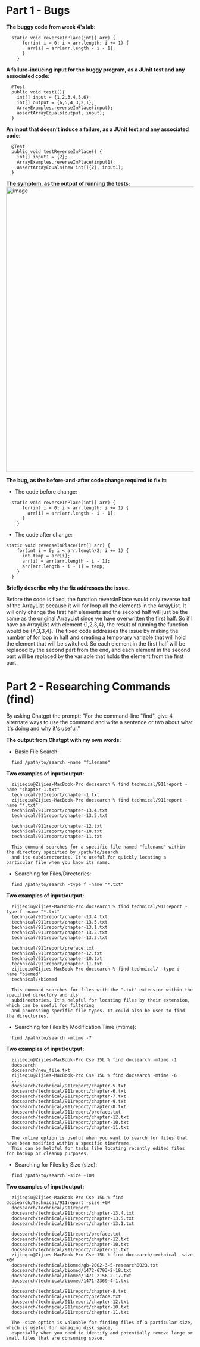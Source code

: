 # Part 1 - Bugs

**The buggy code from week 4's lab:**

```
  static void reverseInPlace(int[] arr) {
      for(int i = 0; i < arr.length; i += 1) {
        arr[i] = arr[arr.length - i - 1];
      }
    }
```

**A failure-inducing input for the buggy program, as a JUnit test and any associated code:**
```
  @Test
  public void test1(){
    int[] input = {1,2,3,4,5,6};
    int[] output = {6,5,4,3,2,1};
    ArrayExamples.reverseInPlace(input);
    assertArrayEquals(output, input);
  }
```

**An input that doesn’t induce a failure, as a JUnit test and any associated code:**
```
  @Test
  public void testReverseInPlace() {
    int[] input1 = {2};
    ArrayExamples.reverseInPlace(input1);
    assertArrayEquals(new int[]{2}, input1);
  }
```

**The symptom, as the output of running the tests:**
<img width="766" alt="image" src="https://github.com/Sam110120/lab-report-3/assets/71369089/cdd73e45-2d29-4c0c-85a3-39d2b9f9ba6e">

**The bug, as the before-and-after code change required to fix it:**

* The code before change:
```
  static void reverseInPlace(int[] arr) {
      for(int i = 0; i < arr.length; i += 1) {
        arr[i] = arr[arr.length - i - 1];
      }
    }
```

* The code after change:
```
static void reverseInPlace(int[] arr) {
    for(int i = 0; i < arr.length/2; i += 1) {
      int temp = arr[i];
      arr[i] = arr[arr.length - i - 1];
      arr[arr.length - i - 1] = temp;
    }
  }
```

**Briefly describe why the fix addresses the issue.**

Before the code is fixed, the function reversInPlace would only reverse half of the ArrayList because it will for loop all the elements in the ArrayList. It will only change the first half elements and the second half will just be the same as the original ArrayList since we have overwritten the first half. So if I have an ArrayList with element {1,2,3,4}, the result of running the function would be {4,3,3,4}. The fixed code addresses the issue by making the number of for loop in half and creating a temporary variable that will hold the element that will be switched. So each element in the first half will be replaced by the second part from the end, and each element in the second part will be replaced by the variable that holds the element from the first part.

# Part 2 - Researching Commands (find)

By asking Chatgpt the prompt: "For the command-line "find", give 4 alternate ways to use the command and write a sentence or two about what it's doing and why it's useful."

**The output from Chatgpt with my own words:**

* Basic File Search:

```
  find /path/to/search -name "filename"
```

**Two examples of input/output:**

```
  zijieqiu@Zijies-MacBook-Pro docsearch % find technical/911report -name "chapter-1.txt"
  technical/911report/chapter-1.txt
  zijieqiu@Zijies-MacBook-Pro docsearch % find technical/911report -name "*.txt"        
  technical/911report/chapter-13.4.txt
  technical/911report/chapter-13.5.txt
  ...
  technical/911report/chapter-12.txt
  technical/911report/chapter-10.txt
  technical/911report/chapter-11.txt
  
  This command searches for a specific file named "filename" within the directory specified by /path/to/search
  and its subdirectories. It's useful for quickly locating a particular file when you know its name.
```

* Searching for Files/Directories:
  
```
  find /path/to/search -type f -name "*.txt"
```

**Two examples of input/output:**

```
  zijieqiu@Zijies-MacBook-Pro docsearch % find technical/911report -type f -name "*.txt"
  technical/911report/chapter-13.4.txt
  technical/911report/chapter-13.5.txt
  technical/911report/chapter-13.1.txt
  technical/911report/chapter-13.2.txt
  technical/911report/chapter-13.3.txt
  ...
  technical/911report/preface.txt
  technical/911report/chapter-12.txt
  technical/911report/chapter-10.txt
  technical/911report/chapter-11.txt
  zijieqiu@Zijies-MacBook-Pro docsearch % find technical/ -type d -name "biomed"
  technical//biomed
  
  This command searches for files with the ".txt" extension within the specified directory and its
  subdirectories. It's helpful for locating files by their extension, which can be useful for filtering
  and processing specific file types. It could also be used to find the directories.
```

* Searching for Files by Modification Time (mtime):

```
  find /path/to/search -mtime -7
```

**Two examples of input/output:**

```
  zijieqiu@Zijies-MacBook-Pro Cse 15L % find docsearch -mtime -1
  docsearch
  docsearch/new_file.txt
  zijieqiu@Zijies-MacBook-Pro Cse 15L % find docsearch -mtime -6
  ...
  docsearch/technical/911report/chapter-5.txt
  docsearch/technical/911report/chapter-6.txt
  docsearch/technical/911report/chapter-7.txt
  docsearch/technical/911report/chapter-9.txt
  docsearch/technical/911report/chapter-8.txt
  docsearch/technical/911report/preface.txt
  docsearch/technical/911report/chapter-12.txt
  docsearch/technical/911report/chapter-10.txt
  docsearch/technical/911report/chapter-11.txt
  
  The -mtime option is useful when you want to search for files that have been modified within a specific timeframe.
  This can be helpful for tasks like locating recently edited files for backup or cleanup purposes.
```

* Searching for Files by Size (size):


```
  find /path/to/search -size +10M
```

**Two examples of input/output:**

```
  zijieqiu@Zijies-MacBook-Pro Cse 15L % find docsearch/technical/911report -size +0M
  docsearch/technical/911report
  docsearch/technical/911report/chapter-13.4.txt
  docsearch/technical/911report/chapter-13.5.txt
  docsearch/technical/911report/chapter-13.1.txt
  ...
  docsearch/technical/911report/preface.txt
  docsearch/technical/911report/chapter-12.txt
  docsearch/technical/911report/chapter-10.txt
  docsearch/technical/911report/chapter-11.txt
  zijieqiu@Zijies-MacBook-Pro Cse 15L % find docsearch/technical -size +0M
  docsearch/technical/biomed/gb-2002-3-5-research0023.txt
  docsearch/technical/biomed/1472-6793-2-18.txt
  docsearch/technical/biomed/1471-2156-2-17.txt
  docsearch/technical/biomed/1471-2369-4-1.txt
  ...
  docsearch/technical/911report/chapter-8.txt
  docsearch/technical/911report/preface.txt
  docsearch/technical/911report/chapter-12.txt
  docsearch/technical/911report/chapter-10.txt
  docsearch/technical/911report/chapter-11.txt
  
  The -size option is valuable for finding files of a particular size, which is useful for managing disk space,
  especially when you need to identify and potentially remove large or small files that are consuming space.
```
